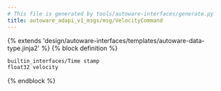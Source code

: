 ```yaml
---
# This file is generated by tools/autoware-interfaces/generate.py
title: autoware_adapi_v1_msgs/msg/VelocityCommand
---
```


{% extends 'design/autoware-interfaces/templates/autoware-data-type.jinja2' %}
{% block definition %}

```txt
builtin_interfaces/Time stamp
float32 velocity
```

{% endblock %}
